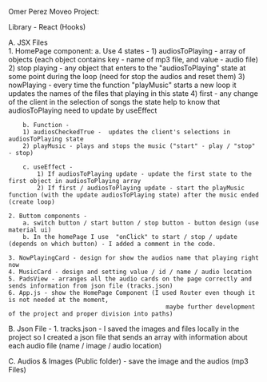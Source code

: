 Omer Perez Moveo Project: 

Library - React (Hooks) 

A. JSX Files  
    1. HomePage component: 
        a. Use 4 states - 
            1) audiosToPlaying - array of objects (each object contains key - name of mp3 file, and value - audio file) 
            2) stop playing - any object that enters to the "audiosToPlaying" state at some point during the loop (need for stop the audios and reset them)
            3) nowPlaying - every time the function "playMusic" starts a new loop it updates the names of the files that playing in this state
            4) first - any change of the client in the selection of songs the state help to know that audiosToPlaying need to update by useEffect 

        b. Function - 
        1) audiosCheckedTrue -  updates the client's selections in audiosToPlaying state
        2) playMusic - plays and stops the music ("start" - play / "stop" - stop)

        c. useEffect - 
            1) If audiosToPlaying update - update the first state to the first object in audiosToPlaying array 
            2) If first / audiosToPlaying update - start the playMusic function (with the update audiosToPlaying state) after the music ended (create loop)

    2. Buttom components - 
        a. switch button / start button / stop button - button design (use material ui) 
        b. In the homePage I use  "onClick" to start / stop / update (depends on which button) - I added a comment in the code. 

    3. NowPlayingCard - design for show the audios name that playing right now
    4. MusicCard - design and setting value / id / name / audio location 
    5. PadsView - arranges all the audio cards on the page correctly and sends information from json file (tracks.json)
    6. App.js - show the HomePage Component (I used Router even though it is not needed at the moment, 
                                                maybe further development of the project and proper division into paths)

B. Json File - 
    1. tracks.json - I saved the images and files locally in the project so I created a 
                        json file that sends an array with information about each audio file (name / image / audio location)

C. Audios & Images (Public folder) - save the image and the audios (mp3 Files)